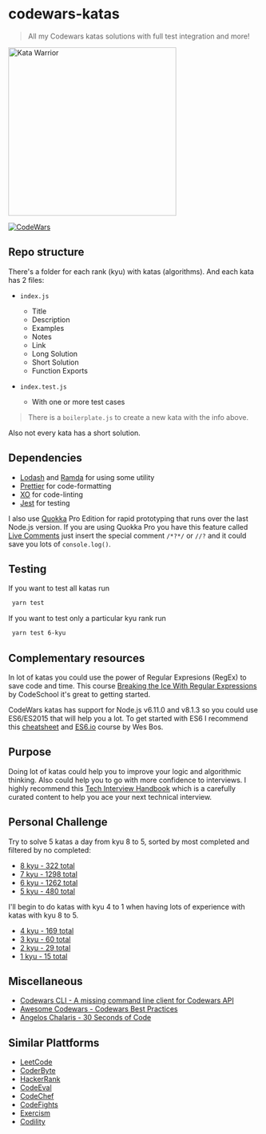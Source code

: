 # codewars-katas

> All my Codewars katas solutions with full test integration and more!

<img src="https://image.ibb.co/hGsWqG/katawarrior.png" alt="Kata Warrior" style="width: 336px;"/>

[![CodeWars](https://www.codewars.com/users/lndgalante/badges/large)](https://www.codewars.com/users/lndgalante "My Honor Badge")

## Repo structure

There's a folder for each rank (kyu) with katas (algorithms). And each kata has 2 files:

* `index.js`

  * Title
  * Description
  * Examples
  * Notes
  * Link
  * Long Solution
  * Short Solution
  * Function Exports

* `index.test.js`
  * With one or more test cases

> There is a `boilerplate.js` to create a new kata with the info above.

Also not every kata has a short solution.

## Dependencies

* [Lodash](https://github.com/lodash/lodash) and [Ramda](https://github.com/ramda/ramda) for using some utility
* [Prettier](https://github.com/prettier/prettier) for code-formatting
* [XO](https://github.com/sindresorhus/xo) for code-linting
* [Jest](https://github.com/facebook/jest) for testing

I also use [Quokka](https://quokkajs.com) Pro Edition for rapid prototyping that runs over the last Node.js version.
If you are using Quokka Pro you have this feature called [Live Comments](https://medium.com/@artem.govorov/using-live-code-comments-to-quickly-measure-code-performance-with-wallaby-js-and-quokka-js-7931a896133) just insert the special comment `/*?*/` or `//?` and it could save you lots of `console.log()`.

## Testing

If you want to test all katas run

```bash
 yarn test
```

If you want to test only a particular kyu rank run

```bash
 yarn test 6-kyu
```

## Complementary resources

In lot of katas you could use the power of Regular Expresions (RegEx) to save code and time. This course [Breaking the Ice With Regular Expressions](https://www.codeschool.com/courses/breaking-the-ice-with-regular-expressions) by CodeSchool it's great to getting started.

CodeWars katas has support for Node.js v6.11.0 and v8.1.3 so you could use ES6/ES2015 that will help you a lot. To get started with ES6 I recommend this [cheatsheet](https://github.com/mbeaudru/modern-js-cheatsheet) and [ES6.io](https://es6.io) course by Wes Bos.

## Purpose

Doing lot of katas could help you to improve your logic and algorithmic thinking. Also could help you to go with more confidence to interviews. I highly recommend this [Tech Interview Handbook](https://github.com/yangshun/tech-interview-handbook) which is a carefully curated content to help you ace your next technical interview.

## Personal Challenge

Try to solve 5 katas a day from kyu 8 to 5, sorted by most completed and filtered by no completed:

* [8 kyu - 322 total](https://www.codewars.com/kata/search/my-languages?q=&r%5B%5D=-8&xids=completed&beta=false&order_by=total_completed+desc)
* [7 kyu - 1298 total](https://www.codewars.com/kata/search/my-languages?q=&r%5B%5D=-7&xids=completed&beta=false&order_by=total_completed+desc)
* [6 kyu - 1262 total](https://www.codewars.com/kata/search/my-languages?q=&r%5B%5D=-6&xids=completed&beta=false&order_by=total_completed+desc)
* [5 kyu - 480 total](https://www.codewars.com/kata/search/my-languages?q=&r%5B%5D=-5&xids=completed&beta=false&order_by=total_completed+desc)

I'll begin to do katas with kyu 4 to 1 when having lots of experience with katas with kyu 8 to 5.

* [4 kyu - 169 total](https://www.codewars.com/kata/search/my-languages?q=&r%5B%5D=-4&xids=completed&beta=false&order_by=total_completed+desc)
* [3 kyu - 60 total](https://www.codewars.com/kata/search/my-languages?q=&r%5B%5D=-3&xids=completed&beta=false&order_by=total_completed+desc)
* [2 kyu - 29 total](https://www.codewars.com/kata/search/my-languages?q=&r%5B%5D=-2&xids=completed&beta=false&order_by=total_completed+desc)
* [1 kyu - 15 total](https://www.codewars.com/kata/search/my-languages?q=&r%5B%5D=-1&xids=completed&beta=false&order_by=total_completed+desc)

## Miscellaneous

* [Codewars CLI - A missing command line client for Codewars API](https://github.com/shime/codewars)
* [Awesome Codewars - Codewars Best Practices](https://github.com/dwqs/awesome-codewars/blob/master/summary.md)
* [Angelos Chalaris - 30 Seconds of Code](https://github.com/Chalarangelo/30-seconds-of-code)

## Similar Plattforms

* [LeetCode](https://leetcode.com)
* [CoderByte](https://coderbyte.com)
* [HackerRank](https://www.hackerrank.com)
* [CodeEval](https://www.codeeval.com)
* [CodeChef](https://www.codechef.com)
* [CodeFights](https://codefights.com)
* [Exercism](http://exercism.io)
* [Codility](https://codility.com)

